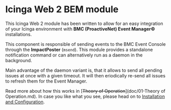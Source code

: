 Icinga Web 2 BEM module
=======================

This Icinga Web 2 module has been written to allow for an easy integration of
your Icinga environment with **BMC (ProactiveNet) Event Manager©** installations.

This component is responsible of sending events to the BMC Event Console through
the **ImpactPoster** (`msend`). This module provides a standalone notification
command or can alternatively run as a daemon in the background.

Main advantage of the daemon variant is, that it allows to send all pending
issues at once with a given timeout. It will then eriodically re-send all
issues to refresh them for the Event Manager.

Read more about how this works in [~~Theory of Operation~~](doc/01-Theory of Operation.md).
In case you like what you see, please head on to [Installation and Configuration](
doc/02-Installation-And-Configuration.md).
